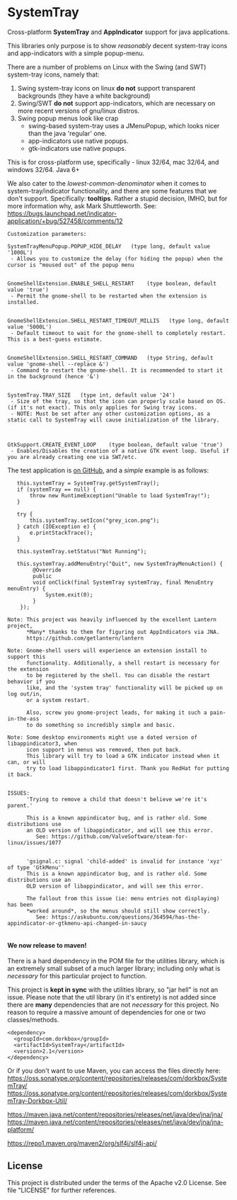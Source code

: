 SystemTray
==========

Cross-platform **SystemTray** and **AppIndicator** support for java applications.

This libraries only purpose is to show *reasonably* decent system-tray icons and app-indicators with a simple popup-menu.

There are a number of problems on Linux with the Swing (and SWT) system-tray icons, namely that:

1. Swing system-tray icons on linux **do not** support transparent backgrounds (they have a white background)
2. Swing/SWT **do not** support app-indicators, which are necessary on more recent versions of gnu/linux distros.
3. Swing popup menus look like crap
    - swing-based system-tray uses a JMenuPopup, which looks nicer than the java 'regular' one.
    - app-indicators use native popups.
    - gtk-indicators use native popups.


This is for cross-platform use, specifically - linux 32/64, mac 32/64, and windows 32/64. Java 6+


We also cater to the *lowest-common-denominator* when it comes to system-tray/indicator functionality, and there are some features that we don't support. 
Specifically: **tooltips**. Rather a stupid decision, IMHO, but for more information why, ask Mark Shuttleworth. 
See: https://bugs.launchpad.net/indicator-application/+bug/527458/comments/12

```
Customization parameters:

SystemTrayMenuPopup.POPUP_HIDE_DELAY   (type long, default value '1000L')
 - Allows you to customize the delay (for hiding the popup) when the cursor is "moused out" of the popup menu


GnomeShellExtension.ENABLE_SHELL_RESTART    (type boolean, default value 'true')
 - Permit the gnome-shell to be restarted when the extension is installed.


GnomeShellExtension.SHELL_RESTART_TIMEOUT_MILLIS   (type long, default value '5000L')
 - Default timeout to wait for the gnome-shell to completely restart. This is a best-guess estimate.


GnomeShellExtension.SHELL_RESTART_COMMAND   (type String, default value 'gnome-shell --replace &')
 - Command to restart the gnome-shell. It is recommended to start it in the background (hence '&')


SystemTray.TRAY_SIZE   (type int, default value '24')
 - Size of the tray, so that the icon can properly scale based on OS. (if it's not exact). This only applies for Swing tray icons.
 - NOTE: Must be set after any other customization options, as a static call to SystemTray will cause initialization of the library.
 
 
 
GtkSupport.CREATE_EVENT_LOOP    (type boolean, default value 'true')
 - Enables/Disables the creation of a native GTK event loop. Useful if you are already creating one via SWT/etc.
```
   
   
   
The test application is [on GitHub](https://github.com/dorkbox/SystemTray/blob/master/test/dorkbox/TestTray.java), and a *simple* example is as follows:
```
   this.systemTray = SystemTray.getSystemTray();
   if (systemTray == null) {
       throw new RuntimeException("Unable to load SystemTray!");
   }

   try {
       this.systemTray.setIcon("grey_icon.png");
   } catch (IOException e) {
       e.printStackTrace();
   }

   this.systemTray.setStatus("Not Running");
   
   this.systemTray.addMenuEntry("Quit", new SystemTrayMenuAction() {
        @Override
        public
        void onClick(final SystemTray systemTray, final MenuEntry menuEntry) {
            System.exit(0);
        }
    });
```


``` 
Note: This project was heavily influenced by the excellent Lantern project,
      *Many* thanks to them for figuring out AppIndicators via JNA.
      https://github.com/getlantern/lantern
```
```
Note: Gnome-shell users will experience an extension install to support this
      functionality. Additionally, a shell restart is necessary for the extension
      to be registered by the shell. You can disable the restart behavior if you 
      like, and the 'system tray' functionality will be picked up on log out/in,
      or a system restart.
   
      Also, screw you gnome-project leads, for making it such a pain-in-the-ass
      to do something so incredibly simple and basic.
      
Note: Some desktop environments might use a dated version of libappindicator3, when 
      icon support in menus was removed, then put back.
      This library will try to load a GTK indicator instead when it can, or will 
      try to load libappindicator1 first. Thank you RedHat for putting it back.
      
      
ISSUES:
      'Trying to remove a child that doesn't believe we're it's parent.'
      
      This is a known appindicator bug, and is rather old. Some distributions use 
      an OLD version of libappindicator, and will see this error. 
         See: https://github.com/ValveSoftware/steam-for-linux/issues/1077
         
         
      'gsignal.c: signal 'child-added' is invalid for instance 'xyz' of type 'GtkMenu''
      This is a known appindicator bug, and is rather old. Some distributions use an 
      OLD version of libappindicator, and will see this error. 
      
      The fallout from this issue (ie: menu entries not displaying) has been 
      *worked around*, so the menus should still show correctly.
         See: https://askubuntu.com/questions/364594/has-the-appindicator-or-gtkmenu-api-changed-in-saucy
  
```


<h4>We now release to maven!</h4> 

There is a hard dependency in the POM file for the utilities library, which is an extremely small subset of a much larger library; including only what is *necessary* for this particular project to function.

This project is **kept in sync** with the utilities library, so "jar hell" is not an issue. Please note that the util library (in it's entirety) is not added since there are **many** dependencies that are not *necessary* for this project. No reason to require a massive amount of dependencies for one or two classes/methods. 
```
<dependency>
  <groupId>com.dorkbox</groupId>
  <artifactId>SystemTray</artifactId>
  <version>2.1</version>
</dependency>
```

Or if you don't want to use Maven, you can access the files directly here:  
https://oss.sonatype.org/content/repositories/releases/com/dorkbox/SystemTray/  
https://oss.sonatype.org/content/repositories/releases/com/dorkbox/SystemTray-Dorkbox-Util/  


https://maven.java.net/content/repositories/releases/net/java/dev/jna/jna/  
https://maven.java.net/content/repositories/releases/net/java/dev/jna/jna-platform/  


https://repo1.maven.org/maven2/org/slf4j/slf4j-api/  


<h2>License</h2>

This project is distributed under the terms of the Apache v2.0 License. See file "LICENSE" for further references.

